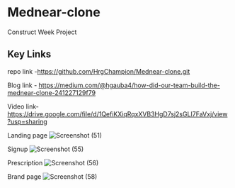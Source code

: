 # Mednear-clone
Construct Week Project 

## Key Links
repo link -https://github.com/HrgChampion/Mednear-clone.git

Blog link - https://medium.com/@hgauba4/how-did-our-team-build-the-mednear-clone-241227129f79

Video link-https://drive.google.com/file/d/1QefiKXiqRqxXVB3HgD7sj2sGLI7FaVxj/view?usp=sharing

Landing page
![Screenshot (51)](https://user-images.githubusercontent.com/92039719/146751882-74b2fdc8-924f-4b46-9246-5b034e587c5f.png)

Signup
![Screenshot (55)](https://user-images.githubusercontent.com/92039719/146752192-70f837c4-3d45-46ab-8476-60f82ec1545e.png)

Prescription
![Screenshot (56)](https://user-images.githubusercontent.com/92039719/146752273-58ab1b63-8892-418a-a7ba-3a0c2fe6da6c.png)

Brand page
![Screenshot (58)](https://user-images.githubusercontent.com/92039719/146752317-3eeb3938-2ce0-415c-8ebc-52a9e51e0871.png)


